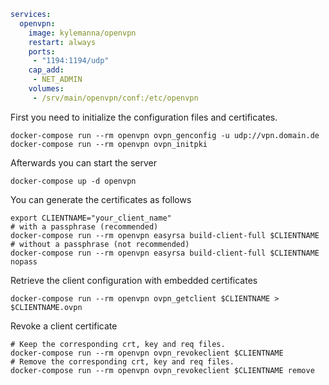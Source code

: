 ```yaml
services:
  openvpn:
    image: kylemanna/openvpn
    restart: always
    ports:
     - "1194:1194/udp"
    cap_add:
     - NET_ADMIN   
    volumes:
     - /srv/main/openvpn/conf:/etc/openvpn
```

First you need to initialize the configuration files and certificates. 

```shell
docker-compose run --rm openvpn ovpn_genconfig -u udp://vpn.domain.de
docker-compose run --rm openvpn ovpn_initpki
```

Afterwards you can start the server 

```shell
docker-compose up -d openvpn
```

You can generate the certificates as follows 

```shell
export CLIENTNAME="your_client_name"
# with a passphrase (recommended)
docker-compose run --rm openvpn easyrsa build-client-full $CLIENTNAME
# without a passphrase (not recommended)
docker-compose run --rm openvpn easyrsa build-client-full $CLIENTNAME nopass
```

Retrieve the client configuration with embedded certificates

```shell
docker-compose run --rm openvpn ovpn_getclient $CLIENTNAME > $CLIENTNAME.ovpn
```

Revoke a client certificate

```shell
# Keep the corresponding crt, key and req files.
docker-compose run --rm openvpn ovpn_revokeclient $CLIENTNAME
# Remove the corresponding crt, key and req files.
docker-compose run --rm openvpn ovpn_revokeclient $CLIENTNAME remove
```